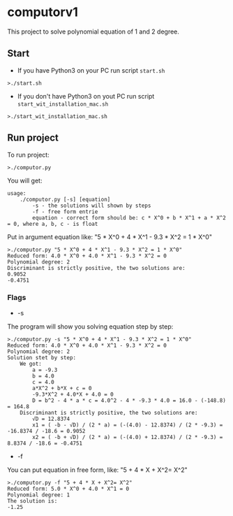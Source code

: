 # computorv1
This project to solve polynomial equation of 1 and 2 degree.
## Start
* If you have Python3 on your PC run script `start.sh`
```
>./start.sh
```
* If you don't have Python3 on yout PC run script `start_wit_installation_mac.sh`
```
>./start_wit_installation_mac.sh
```
## Run project
To run project:
```
>./computor.py
```
You will get:
```
usage:
	./computor.py [-s] [equation]
		-s - the solutions will shown by steps
		-f - free form entrie
		equation - correct form should be: c * X^0 + b * X^1 + a * X^2 = 0, where a, b, c - is float
```
Put in argument equation like: "5 * X^0 + 4 * X^1 - 9.3 * X^2 = 1 * X^0"
```
>./computor.py "5 * X^0 + 4 * X^1 - 9.3 * X^2 = 1 * X^0"
Reduced form: 4.0 * X^0 + 4.0 * X^1 - 9.3 * X^2 = 0
Polynomial degree: 2
Discriminant is strictly positive, the two solutions are:
0.9052
-0.4751
```
### Flags
* -s

The program will show you solving equation step by step:
```
>./computor.py -s "5 * X^0 + 4 * X^1 - 9.3 * X^2 = 1 * X^0"
Reduced form: 4.0 * X^0 + 4.0 * X^1 - 9.3 * X^2 = 0
Polynomial degree: 2
Solution stet by step:
	We got:
		a = -9.3
		b = 4.0
		c = 4.0
		a*X^2 + b*X + c = 0
		-9.3*X^2 + 4.0*X + 4.0 = 0
		D = b^2 - 4 * a * c = 4.0^2 - 4 * -9.3 * 4.0 = 16.0 - (-148.8) = 164.8
	Discriminant is strictly positive, the two solutions are:
		√D = 12.8374
		x1 = ( -b - √D) / (2 * a) = (-(4.0) - 12.8374) / (2 * -9.3) = -16.8374 / -18.6 = 0.9052
		x2 = ( -b + √D) / (2 * a) = (-(4.0) + 12.8374) / (2 * -9.3) = 8.8374 / -18.6 = -0.4751
```
* -f

You can put equation in free form, like:  "5 + 4 * X + X^2= X^2"
```
>./computor.py -f "5 + 4 * X + X^2= X^2"
Reduced form: 5.0 * X^0 + 4.0 * X^1 = 0
Polynomial degree: 1
The solution is:
-1.25
```
